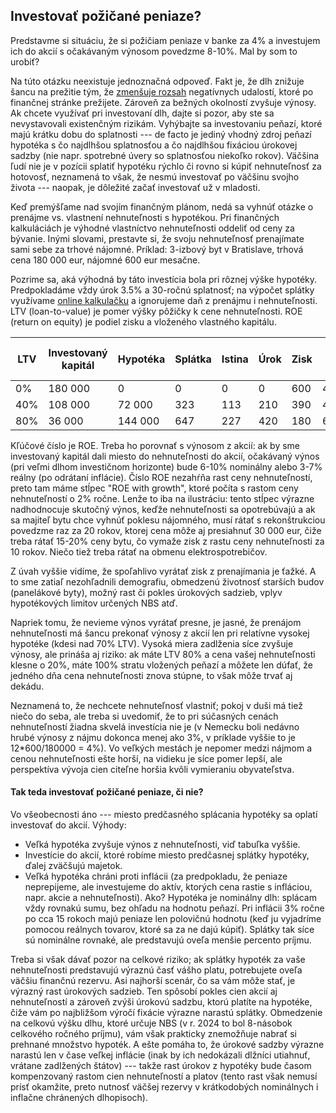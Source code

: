 ## Investovať požičané peniaze?

Predstavme si situáciu, že si požičiam peniaze v banke za 4% a investujem ich do akcií s očakávaným výnosom povedzme 8-10%. Mal by som to urobiť?

Na túto otázku neexistuje jednoznačná odpoveď. Fakt je, že dlh znižuje šancu na prežitie tým, že [zmenšuje rozsah](https://collabfund.com/blog/how-i-think-about-debt/) negatívnych udalostí, ktoré po finančnej stránke prežijete. Zároveň za bežných okolností zvyšuje výnosy. Ak chcete využívať pri investovaní dlh, dajte si pozor, aby ste sa nevystavovali existenčným rizikám. Vyhýbajte sa investovaniu peňazí, ktoré majú krátku dobu do splatnosti --- de facto je jediný vhodný zdroj peňazí hypotéka s čo najdlhšou splatnosťou a čo najdlhšou fixáciou úrokovej sadzby (nie napr. spotrebné úvery so splatnosťou niekoľko rokov). Väčšina ľudí nie je v pozícii splatiť hypotéku rýchlo či rovno si kúpiť nehnuteľnosť za hotovosť, neznamená to však, že nesmú investovať po väčšinu svojho života --- naopak, je dôležité začať investovať už v mladosti.

Keď premýšľame nad svojím finančným plánom, nedá sa vyhnúť otázke o prenájme vs. vlastnení nehnuteľnosti s hypotékou. Pri finančných kalkuláciách je výhodné vlastníctvo nehnuteľnosti oddeliť od ceny za bývanie. Inými slovami, prestavte si, že svoju nehnuteľnosť prenajímate sami sebe za trhové nájomné. Príklad: 3-izbový byt v Bratislave, trhová cena 180 000 eur, nájomné 600 eur mesačne.

Pozrime sa, aká výhodná by táto investícia bola pri rôznej výške hypotéky. Predpokladáme vždy úrok 3.5% a 30-ročnú splatnosť; na výpočet splátky využívame [online kalkulačku](https://www.financnykompas.sk/hypotekarna-kalkulacka) a ignorujeme daň z prenájmu i nehnuteľnosti. LTV (loan-to-value) je pomer výšky pôžičky k cene nehnuteľnosti. ROE (return on equity) je podiel zisku a vloženého vlastného kapitálu.

| LTV  | Investovaný kapitál | Hypotéka | Splátka | Istina | Úrok | Zisk | ROE  | ROE with growth | Cash flow |
|------|---------------------|----------|---------|--------|------|------|------|-----------------|-----------|
|  0%  |       180 000       |       0  |       0 |      0 |    0 |  600 | 4.0% |           6.0%  |       600 |
| 40%  |       108 000       |  72 000  |     323 |    113 |  210 |  390 | 4.3% |           7.7%  |       277 |
| 80%  |        36 000       | 144 000  |     647 |    227 |  420 |  180 | 6.0% |          16.0%  |       -47 |

Kľúčové číslo je ROE. Treba ho porovnať s výnosom z akcií: ak by sme investovaný kapitál dali miesto do nehnuteľnosti do akcií, očakávaný výnos (pri veľmi dlhom investičnom horizonte) bude 6-10% nominálny alebo 3-7% reálny (po odrátaní inflácie). Číslo ROE nezahŕňa rast ceny nehnuteľností, preto tam máme stĺpec "ROE with growth", ktoré počíta s rastom ceny nehnuteľností o 2% ročne. Lenže to iba na ilustráciu: tento stĺpec výrazne nadhodnocuje skutočný výnos, keďže nehnuteľnosti sa opotrebúvajú a ak sa majiteľ bytu chce vyhnúť poklesu nájomného, musí rátať s rekonštrukciou povedzme raz za 20 rokov, ktorej cena môže aj presiahnuť 30 000 eur, čiže treba rátať 15-20% ceny bytu, čo vymaže zisk z rastu ceny nehnuteľnosti za 10 rokov. Niečo tiež treba rátať na obmenu elektrospotrebičov.

Z úvah vyššie vidíme, že spoľahlivo vyrátať zisk z prenajímania je ťažké. A to sme zatiaľ nezohľadnili demografiu, obmedzenú životnosť starších budov (panelákové byty), možný rast či pokles úrokových sadzieb, vplyv hypotékových limitov určených NBS atď. 

Napriek tomu, že nevieme výnos vyrátať presne, je jasné, že prenájom nehnuteľnosti má šancu prekonať výnosy z akcií len pri relatívne vysokej hypotéke (kdesi nad 70% LTV). Vysoká miera zadlženia síce zvyšuje výnosy, ale prináša aj riziko: ak máte LTV 80% a cena vašej nehnuteľnosti klesne o 20%, máte 100% stratu vložených peňazí a môžete len dúfať, že jedného dňa cena nehnuteľnosti znova stúpne, to však môže trvať aj dekádu.

Neznamená to, že nechcete nehnuteľnosť vlastniť; pokoj v duši má tiež niečo do seba, ale treba si uvedomiť, že to pri súčasných cenách nehnuteľností žiadna skvelá investícia nie je (v Nemecku boli nedávno hrubé výnosy z nájmu dokonca menej ako 3%, v príklade vyššie to je 12*600/180000 = 4%). Vo veľkých mestách je nepomer medzi nájmom a cenou nehnuteľnosti ešte horší, na vidieku je síce pomer lepší, ale perspektíva vývoja cien citeľne horšia kvôli vymieraniu obyvateľstva.

#### Tak teda investovať požičané peniaze, či nie?

Vo všeobecnosti áno --- miesto predčasného splácania hypotéky sa oplatí investovať do akcií. Výhody:
* Veľká hypotéka zvyšuje výnos z nehnuteľnosti, viď tabuľka vyššie.
* Investície do akcií, ktoré robíme miesto predčasnej splátky hypotéky, ďalej zväčšujú majetok.
* Veľká hypotéka chráni proti inflácii (za predpokladu, že peniaze neprepijeme, ale investujeme do aktív, ktorých cena rastie s infláciou, napr. akcie a nehnuteľnosti). Ako? Hypotéka je nominálny dlh: splácam vždy rovnakú sumu, bez ohľadu na hodnotu peňazí. Pri inflácii 3% ročne po cca 15 rokoch majú peniaze len polovičnú hodnotu (keď ju vyjadríme pomocou reálnych tovarov, ktoré sa za ne dajú kúpiť). Splátky tak síce sú nominálne rovnaké, ale predstavujú oveľa menšie percento príjmu.

Treba si však dávať pozor na celkové riziko; ak splátky hypoték za vaše nehnuteľnosti predstavujú výraznú časť vášho platu, potrebujete oveľa väčšiu finančnú rezervu. Asi najhorší scenár, čo sa vám môže stať, je výrazný rast úrokových sadzieb. Ten spôsobí pokles cien akcií aj nehnuteľností a zároveň zvýši úrokovú sadzbu, ktorú platíte na hypotéke, čiže vám po najbližšom výročí fixácie výrazne narastú splátky. Obmedzenie na celkovú výšku dlhu, ktoré určuje NBS (v r. 2024 to bol 8-násobok celkového ročného príjmu), vám však prakticky znemožňuje nabrať si prehnané množstvo hypoték. A ešte pomáha to, že úrokové sadzby výrazne narastú len v čase veľkej inflácie (inak by ich nedokázali dlžníci utiahnuť, vrátane zadlžených štátov) --- takže rast úrokov z hypotéky bude časom kompenzovaný rastom cien nehnuteľností a platov (tento rast však nemusí prísť okamžite, preto nutnosť väčšej rezervy v krátkodobých nominálnych i inflačne chránených dlhopisoch).